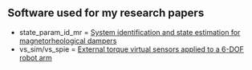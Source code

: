 ## Software used for my research papers
- state_param_id_mr = [System identification and state estimation for magnetorheological dampers](https://www.spiedigitallibrary.org/conference-proceedings-of-spie/13479/1347906/System-identification-and-state-estimation-for-magnetorheological-dampers/10.1117/12.3052043.full)
- vs_sim/vs_spie = [External torque virtual sensors applied to a 6-DOF robot arm](https://www.spiedigitallibrary.org/conference-proceedings-of-spie/13483/1348306/External-torque-virtual-sensors-applied-to-a-6-DOF-robot/10.1117/12.3053528.full)
